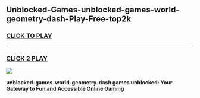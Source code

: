 
## Unblocked-Games-unblocked-games-world-geometry-dash-Play-Free-top2k
<h3>
<a href="https://premium76.site?title=unblocked-games-world-geometry-dash&ref=09A">CLICK TO PLAY</a></h3>
<hr>

<h3>
<a href="https://premium76.site?title=unblocked-games-world-geometry-dash&ref=09A">CLICK 2 PLAY</a>
  
</h3>

<a href="https://premium76.site?title=unblocked-games-world-geometry-dash&ref=09A"><img src="https://clearcache.store/games.png"></a>


**unblocked-games-world-geometry-dash games unblocked: Your Gateway to Fun and Accessible Online Gaming**
